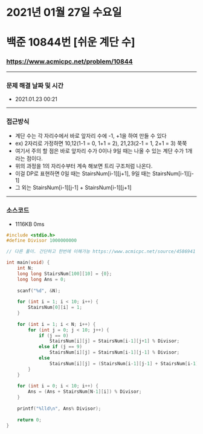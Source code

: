 
# 2021년 01월 27일 수요일
# 백준 10844번 [쉬운 계단 수]
### https://www.acmicpc.net/problem/10844

---

### 문제 해결 날짜 및 시간
- 2021.01.23 00:21

---
### 접근방식
- 계단 수는 각 자리수에서 바로 앞자리 수에 -1, +1을 하여 만들 수 있다
- ex) 2자리로 가정하면 10,12(1-1 = 0, 1+1 = 2), 21,23(2-1 = 1, 2+1 = 3) 쭉쭉
- 여기서 주의 할 점은 바로 앞자리 수가 0이나 9일 때는 나올 수 있는 계단 수가 1개라는 점이다.
- 위의 과정을 1의 자리수부터 계속 해보면 트리 구조처럼 나온다.
- 이걸 DP로 표현하면 0일 때는 StairsNum[i-1][j+1], 9일 때는 StairsNum[i-1][j-1]
- 그 외는 StairsNum[i-1][j-1] + StairsNum[i-1][j+1]

---
### 소스코드
- 1116KB 0ms

```C
#include <stdio.h>
#define Divisor 1000000000

// 다른 풀이. 간단하고 한번에 이해가능 https://www.acmicpc.net/source/4586941

int main(void) {
	int N;
	long long StairsNum[100][10] = {0};
	long long Ans = 0;
	
	scanf("%d", &N);
	
	for (int i = 1; i < 10; i++) {
		StairsNum[0][i] = 1;
	}
	
	for (int i = 1; i < N; i++) {
		for (int j = 0; j < 10; j++) {
			if (j == 0)
				StairsNum[i][j] = StairsNum[i-1][j+1] % Divisor;
			else if (j == 9)
				StairsNum[i][j] = StairsNum[i-1][j-1] % Divisor;
			else
				StairsNum[i][j] = (StairsNum[i-1][j-1] + StairsNum[i-1][j+1]) % Divisor;
		}
	}
	
	for (int i = 0; i < 10; i++) {
		Ans = (Ans + StairsNum[N-1][i]) % Divisor;
	}
	
	printf("%lld\n", Ans% Divisor);
	
	return 0;
}
```
